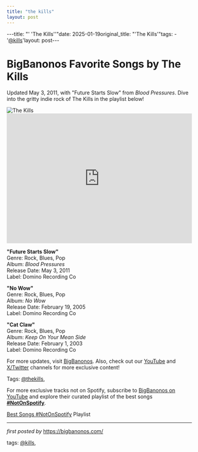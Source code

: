 ```yaml
---
title: "the kills"
layout: post
---
```

---title: "' 'The Kills''"date: 2025-01-19original_title: "'The Kills'"tags:  - '[@kills](/tags/kills/)'layout: post---<!-- Title of the Post --><h1 >BigBanonos Favorite Songs by The Kills</h1> <!-- Introductory Text --><p >Updated May 3, 2011, with "Future Starts Slow" from <em>Blood Pressures</em>. Dive into the gritty indie rock of The Kills in the playlist below!</p> <!-- Featured Image --><div > <img src="https://i.scdn.co/image/ab67616100005174dc72312190b3742e1ff2783a" alt="The Kills" /></div> <!-- Spotify Embed --><div > <iframe src="https://open.spotify.com/embed/playlist/4kdxfLP9ndj0XonKy7dAC8?utm_source=generator" width="100%" height="352" frameborder="0" allowfullscreen="" allow="autoplay; clipboard-write; encrypted-media; fullscreen; picture-in-picture" loading="lazy"></iframe></div> <!-- Song Information --><div > <p><strong>"Future Starts Slow"</strong><br> Genre: Rock, Blues, Pop<br> Album: <em>Blood Pressures</em><br> Release Date: May 3, 2011<br> Label: Domino Recording Co</p> <p><strong>"No Wow"</strong><br> Genre: Rock, Blues, Pop<br> Album: <em>No Wow</em><br> Release Date: February 19, 2005<br> Label: Domino Recording Co</p> <p><strong>"Cat Claw"</strong><br> Genre: Rock, Blues, Pop<br> Album: <em>Keep On Your Mean Side</em><br> Release Date: February 1, 2003<br> Label: Domino Recording Co</p></div> <!-- Footer Links --><div > <p>For more updates, visit <a href="https://bigbanonos.com/" target="_blank">BigBanonos</a>. Also, check out our <a href="https://www.youtube.com/[@BigBanonos](/tags/BigBanonos/)" target="_blank">YouTube</a> and <a href="https://x.com/bigbanonos" target="_blank">X/Twitter</a> channels for more exclusive content!</p></div> <!-- Tags --><p >Tags: [@thekills](/tags/thekills/),</p><!--Subscribe and Playlist Links--><div>    <p>For more exclusive tracks not on Spotify, subscribe to <a href="https://www.youtube.com/[@BigBanonos](/tags/BigBanonos/)" target="_blank">BigBanonos on YouTube</a> and explore their curated playlist of the best songs <strong>[#NotOnSpotify](/tags/NotOnSpotify/)</strong>.</p>    <p><a href="https://www.youtube.com/playlist?list=PLtuNtuTatqI0kFahUCbtbfenC_ET5O_tr" target="_blank">Best Songs [#NotOnSpotify](/tags/NotOnSpotify/) Playlist<br /></a></p></div><hr /><p><em>first posted by</em> <a href="https://bigbanonos.com/" rel="noopener" target="_new">https://bigbanonos.com/</a></p><p>tags: [@kills](/tags/kills/),</p>
